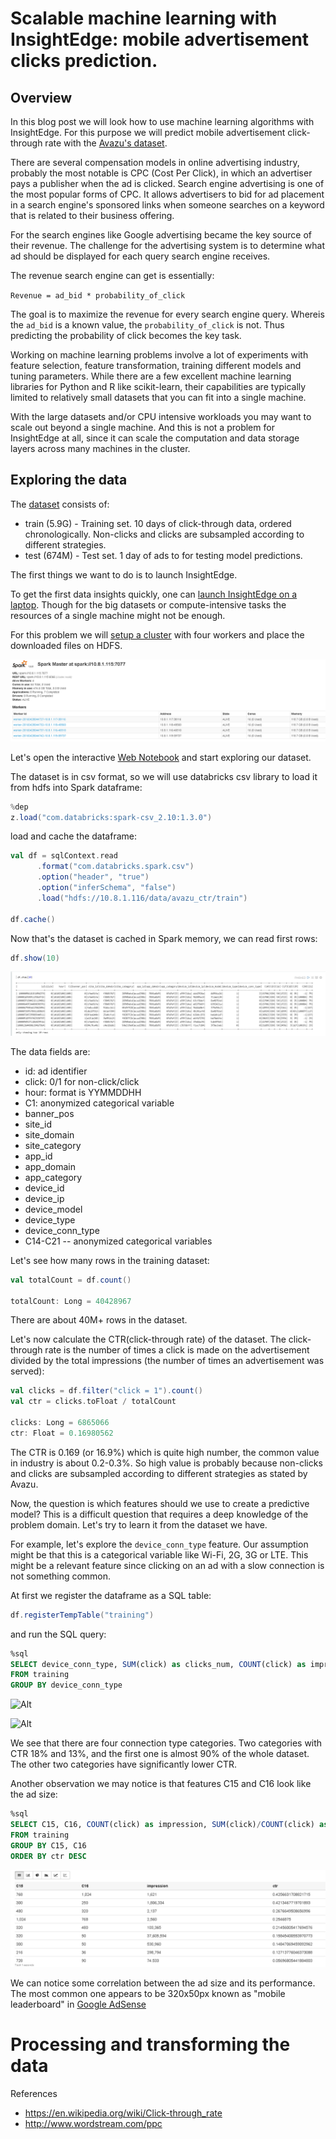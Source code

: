 # Scalable machine learning with InsightEdge: mobile advertisement clicks prediction.

## Overview

In this blog post we will look how to use machine learning algorithms with InsightEdge. For this purpose we will predict mobile advertisement click-through rate with the [Avazu's dataset](https://www.kaggle.com/c/avazu-ctr-prediction).

There are several compensation models in online advertising industry, probably the most notable is CPC (Cost Per Click), in which an advertiser pays a publisher when the ad is clicked.
Search engine advertising is one of the most popular forms of CPC. It allows advertisers to bid for ad placement in a search engine's sponsored links when someone searches on a keyword that is related to their business offering.

For the search engines like Google advertising became the key source of their revenue. The challenge for the advertising system is to determine what ad should be displayed for each query search engine receives.

The revenue search engine can get is essentially:

`Revenue = ad_bid * probability_of_click`

The goal is to maximize the revenue for every search engine query. Whereis the `ad_bid` is a known value, the `probability_of_click` is not. Thus predicting the probability of click becomes the key task.

Working on machine learning problems involve a lot of experiments with feature selection, feature transformation, training different models and tuning parameters.
While there are a few excellent machine learning libraries for Python and R like scikit-learn, their capabilities are typically limited to relatively small datasets that you can fit into a single machine.

With the large datasets and/or CPU intensive workloads you may want to scale out beyond a single machine. And this is not a problem for InsightEdge at all, since it can scale the computation and data storage layers across many machines in the cluster.

## Exploring the data

The [dataset](https://www.kaggle.com/c/avazu-ctr-prediction/data) consists of:
* train (5.9G) - Training set. 10 days of click-through data, ordered chronologically. Non-clicks and clicks are subsampled according to different strategies.
* test (674M) - Test set. 1 day of ads to for testing model predictions.

The first things we want to do is to launch InsightEdge.

To get the first data insights quickly, one can [launch InsightEdge on a laptop](http://insightedge.io/docs/010/0_quick_start.html).
Though for the big datasets or compute-intensive tasks the resources of a single machine might not be enough.

For this problem we will [setup a cluster](http://insightedge.io/docs/010/13_cluster_setup.html) with four workers and place the downloaded files on HDFS.

![Alt cluster](img/0_cluster.png?raw=true "Cluster")

Let's open the interactive [Web Notebook](http://insightedge.io/docs/010/14_notebook.html) and start exploring our dataset.

The dataset is in csv format, so we will use databricks csv library to load it from hdfs into Spark dataframe:

```scala
%dep
z.load("com.databricks:spark-csv_2.10:1.3.0")
```

load and cache the dataframe:


```scala
val df = sqlContext.read
      .format("com.databricks.spark.csv")
      .option("header", "true")
      .option("inferSchema", "false")
      .load("hdfs://10.8.1.116/data/avazu_ctr/train")

df.cache()
```

Now that's the dataset is cached in Spark memory, we can read first rows:

```scala
df.show(10)
```

![Alt](img/3_df_show.png?raw=true "Df show")

The data fields are:

* id: ad identifier
* click: 0/1 for non-click/click
* hour: format is YYMMDDHH
* C1: anonymized categorical variable
* banner_pos
* site_id
* site_domain
* site_category
* app_id
* app_domain
* app_category
* device_id
* device_ip
* device_model
* device_type
* device_conn_type
* C14-C21 -- anonymized categorical variables

Let's see how many rows in the training dataset:

```scala
val totalCount = df.count()

totalCount: Long = 40428967
```

There are about 40M+ rows in the dataset.

Let's now calculate the CTR(click-through rate) of the dataset. The click-through rate is the number of times a click is made on the advertisement divided by the total impressions (the number of times an advertisement was served):

```scala
val clicks = df.filter("click = 1").count()
val ctr = clicks.toFloat / totalCount

clicks: Long = 6865066
ctr: Float = 0.16980562
```
The CTR is 0.169 (or 16.9%) which is quite high number, the common value in industry is about 0.2-0.3%. So high value is probably because non-clicks and clicks are subsampled according to different strategies as stated by Avazu.

Now, the question is which features should we use to create a predictive model? This is a difficult question that requires a deep knowledge of the problem domain. Let's try to learn it from the dataset we have.

For example, let's explore the `device_conn_type` feature. Our assumption might be that this is a categorical variable like Wi-Fi, 2G, 3G or LTE. This might be a relevant feature since clicking on an ad with a slow connection is not something common.

At first we register the dataframe as a SQL table:

```scala
df.registerTempTable("training")
```

and run the SQL query:

```sql
%sql
SELECT device_conn_type, SUM(click) as clicks_num, COUNT(click) as impression, SUM(click)/COUNT(click) as ctr
FROM training
GROUP BY device_conn_type
````

![Alt](img/6_device_conn_type.png?raw=true "device_conn_type")

![Alt](img/7_device_conn_type_2.png?raw=true "device_conn_type")

We see that there are four connection type categories. Two categories with CTR 18% and 13%, and the first one is almost 90% of the whole dataset. The other two categories have significantly lower CTR.

Another observation we may notice is that features C15 and C16 look like the ad size:

```sql
%sql
SELECT C15, C16, COUNT(click) as impression, SUM(click)/COUNT(click) as ctr
FROM training
GROUP BY C15, C16
ORDER BY ctr DESC
```

![Alt](img/11_banner_dimension.png?raw=true "banner dimension")

We can notice some correlation between the ad size and its performance. The most common one appears to be 320x50px known as "mobile leaderboard" in [Google AdSense](https://support.google.com/adsense/answer/68727?hl=en)




# Processing and transforming the data




References
* https://en.wikipedia.org/wiki/Click-through_rate
* http://www.wordstream.com/ppc
